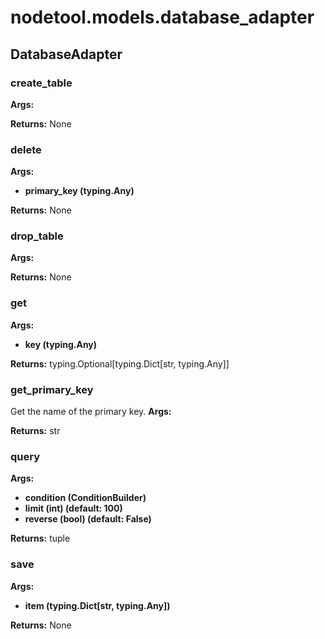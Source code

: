 # nodetool.models.database_adapter

## DatabaseAdapter

### create_table

**Args:**

**Returns:** None

### delete

**Args:**
- **primary_key (typing.Any)**

**Returns:** None

### drop_table

**Args:**

**Returns:** None

### get

**Args:**
- **key (typing.Any)**

**Returns:** typing.Optional[typing.Dict[str, typing.Any]]

### get_primary_key

Get the name of the primary key.
**Args:**

**Returns:** str

### query

**Args:**
- **condition (ConditionBuilder)**
- **limit (int) (default: 100)**
- **reverse (bool) (default: False)**

**Returns:** tuple

### save

**Args:**
- **item (typing.Dict[str, typing.Any])**

**Returns:** None

